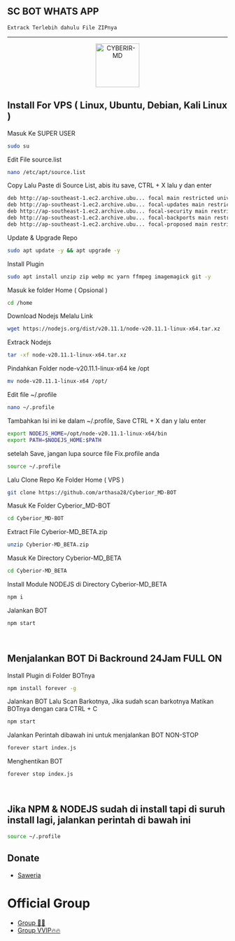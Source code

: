 ## SC BOT WHATS APP

 	Extrack Terlebih dahulu File ZIPnya
-----------------------------------------------------

<p align="center">
<img src="https://github.com/zeeoneofficial/Haruka-Md/blob/v1/media/Haruka.jpg" alt="CYBERIR-MD" width="100"/>


## Install For VPS ( Linux, Ubuntu, Debian, Kali Linux )

Masuk Ke SUPER USER
```bash
sudo su
```
Edit File source.list
```bash
nano /etc/apt/source.list
```
Copy Lalu Paste di Source List, abis itu save, CTRL + X lalu y dan enter
```bash
deb http://ap-southeast-1.ec2.archive.ubu... focal main restricted universe multiverse
deb http://ap-southeast-1.ec2.archive.ubu... focal-updates main restricted universe multiverse
deb http://ap-southeast-1.ec2.archive.ubu... focal-security main restricted universe multiverse
deb http://ap-southeast-1.ec2.archive.ubu... focal-backports main restricted universe multiverse
deb http://ap-southeast-1.ec2.archive.ubu... focal-proposed main restricted universe multiverse
```
Update & Upgrade Repo
```bash
sudo apt update -y && apt upgrade -y
```
Install Plugin
```bash
sudo apt install unzip zip webp mc yarn ffmpeg imagemagick git -y
```
Masuk ke folder Home ( Opsional )
```bash
cd /home
```
Download Nodejs Melalu Link
```bash
wget https://nodejs.org/dist/v20.11.1/node-v20.11.1-linux-x64.tar.xz
```
Extrack Nodejs
```bash
tar -xf node-v20.11.1-linux-x64.tar.xz
```
Pindahkan Folder node-v20.11.1-linux-x64 ke /opt
```bash
mv node-v20.11.1-linux-x64 /opt/
```
Edit file ~/.profile
```bash
nano ~/.profile
```
Tambahkan Isi ini ke dalam ~/.profile, Save CTRL + X dan y lalu enter
```bash
export NODEJS_HOME=/opt/node-v20.11.1-linux-x64/bin
export PATH=$NODEJS_HOME:$PATH
```
setelah Save, jangan lupa source file Fix.profile anda
```bash
source ~/.profile
```
Lalu Clone Repo Ke Folder Home ( VPS )
```bash
git clone https://github.com/arthasa28/Cyberior_MD-BOT
```
Masuk Ke Folder Cyberior_MD-BOT 
```bash
cd Cyberior_MD-BOT 
```
Extract File Cyberior-MD_BETA.zip
```bash
unzip Cyberior-MD_BETA.zip
```
Masuk Ke Directory Cyberior-MD_BETA
```bash
cd Cyberior-MD_BETA
```
Install Module NODEJS di Directory Cyberior-MD_BETA
```bash
npm i
```
Jalankan BOT
```bash
npm start
```
</br>

## Menjalankan BOT Di Backround 24Jam FULL ON
Install Plugin di Folder BOTnya
```bash
npm install forever -g
```
Jalankan BOT Lalu Scan Barkotnya, Jika sudah scan barkotnya Matikan BOTnya dengan cara CTRL + C
```bash
npm start
```
Jalankan Perintah dibawah ini untuk menjalankan BOT NON-STOP
```bash
forever start index.js
```
Menghentikan BOT 
```bash
forever stop index.js
```

</br>

## Jika NPM & NODEJS sudah di install tapi di suruh install lagi, jalankan perintah di bawah ini
```bash
source ~/.profile
```



## Donate
- [Saweria](https://saweria.co/arthasyarif)


# Official Group
- [Group 🤑🤑](https://chat.whatsapp.com/HFz5GTte4Hv93xxZwAGds2)
- [Group VVIP🔥🔥](https://sfl.gl/Sx6YeqKgE2fp)

